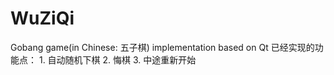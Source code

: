 # WuZiQi
Gobang game(in Chinese: 五子棋) implementation based on Qt
已经实现的功能点： 1. 自动随机下棋 2. 悔棋 3. 中途重新开始

